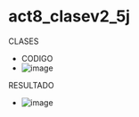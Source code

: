 # act8_clasev2_5j
CLASES

- CODIGO
- ![image](https://github.com/user-attachments/assets/a3164593-6667-425a-ba2f-da494ceb06ce)

 RESULTADO
- ![image](https://github.com/user-attachments/assets/f505deaf-9362-4d7d-a317-27d85b8da16e)

